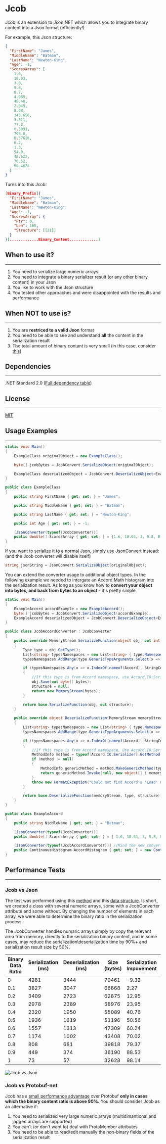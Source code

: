 # Jcob
Jcob is an extension to Json.NET which allows you to integrate binary content into a Json format (efficiently!)

For example, this Json structure:
```json
{
  "FirstName": "James",
  "MiddleName": "Batman",
  "LastName": "Newton-King",
  "Age": -1,
  "ScoresArray": [
    1.6,
    18.03,
    3.0,
    9.8,
    8.7,
    4.989,
    48.48,
    2.045,
    8.68,
    343.656,
    3.811,
    77.2,
    0.3091,
    798.0,
    0.57628,
    6.2,
    1.3,
    54.0,
    48.622,
    70.52,
    60.4628
  ]
}
```

Turns into this Jcob:
```json
[Binary_Prefix]{
  "FirstName": "James",
  "MiddleName": "Batman",
  "LastName": "Newton-King",
  "Age": -1,
  "ScoresArray": {
    "Ptr": 0,
    "Len": 168,
    "Structure": [[21]]
  }
}[.............Binary_Content.............]
```

## When to use it?
---------------
1. You need to serialize large numeric arrays 
2. You need to integrate a binary serializer result (or any other binary content) in your Json 
3. You like to work with the Json structure
4. You tested other approaches and were disappointed with the results and performance

## When **NOT** to use is?
-----------------------
1. You are **restriced to a valid Json** format 
2. You need to be able to see and understand **all** the content in the serialization result
3. The total amount of binary contant is very small (in this case, consider [this](https://stackoverflow.com/questions/1443158/binary-data-in-json-string-something-better-than-base64))

## Dependencies
------------
.NET Standard 2.0 ([Full dependency table](https://docs.microsoft.com/en-us/dotnet/standard/net-standard#net-implementation-support))

## License
-------
[MIT](../master/LICENSE)

## Usage Examples
--------------
```csharp
static void Main()
{
    ExampleClass originalObject = new ExampleClass();

    byte[] jcobBytes = JcobConvert.SerializeObject(originalObject);

    ExampleClass deserializedObject = JcobConvert.DeserializeObject<ExampleClass>(jcobBytes);
}

public class ExampleClass
{
    public string FirstName { get; set; } = "James";

    public string MiddleName { get; set; } = "Batman";

    public string LastName { get; set; } = "Newton-King";

    public int Age { get; set; } = -1;

    [JsonConverter(typeof(JcobConverter))]
    public double[] ScoresArray { get; set; } = {1.6, 18.03, 3, 9.8, 8.7, 4.989, 48.48, 2.045, 8.68, 343.656, 3.811, 77.2, 0.3091, 798, 0.57628, 6.2, 1.3, 54, 48.622, 70.52, 60.4628};
}
```

If you want to serialize it to a normal Json, simply use JsonConvert instead: (and the Jcob converter will disable itself)
```csharp
string jsonString = JsonConvert.SerializeObject(originalObject);
```

You can extend the converter usage to additional object types. In the following example we needed to intergate an Accord.Math histogram into the serialization result. 
As long as you know how to **convert your object into bytes, and back from bytes to an object** - it's pretty simple
```csharp
static void Main()
{
    ExampleAccord accordExample = new ExampleAccord();
    byte[] jcobBytes = JcobConvert.SerializeObject(accordExample);
    ExampleAccord deserializedObject = JcobConvert.DeserializeObject<ExampleAccord>(jcobBytes);
}

public class JcobAccordConverter : JcobConverter
{
    public override MemoryStream SerializeFunction(object obj, out int[][] structure)
    {
        Type type = obj.GetType();
        List<string> typesNamespaces = new List<string> { type.Namespace };
        typesNamespaces.AddRange(type.GenericTypeArguments.Select(x => x.Namespace));

        if (typesNamespaces.Any(x => x.IndexOf(nameof(Accord), StringComparison.CurrentCultureIgnoreCase) >= 0))
        {
            //If this type is from Accord namespace, use Accord.IO.Serializer.Save()
            obj.Save(out byte[] bytes);
            structure = null;
            return new MemoryStream(bytes);
        }

        return base.SerializeFunction(obj, out structure);
    }

    public override object DeserializeFunction(MemoryStream memoryStream, Type type, int[][] structure)
    {
        List<string> typesNamespaces = new List<string> { type.Namespace };
        typesNamespaces.AddRange(type.GenericTypeArguments.Select(x => x.Namespace));

        if (typesNamespaces.Any(x => x.IndexOf(nameof(Accord), StringComparison.CurrentCultureIgnoreCase) >= 0))
        {
            //If this type is from Accord namespace, Use Accord.IO.Serializer.Load()
            MethodInfo method = typeof(Accord.IO.Serializer).GetMethod("Load", new Type[] { typeof(byte[]), typeof(SerializerCompression) });
            if (method != null)
            {
                MethodInfo genericMethod = method.MakeGenericMethod(type);
                return genericMethod.Invoke(null, new object[] { memoryStream.ToArray(), SerializerCompression.None });
            }
            throw new FormatException("Could not find Accord's 'Load' method");
        }

        return base.DeserializeFunction(memoryStream, type, structure);
    }
}

public class ExampleAccord
{
    public string NiddleName { get; set; } = "Batman";

    [JsonConverter(typeof(JcobConverter))]
    public double[] ScoresArray { get; set; } = { 1.6, 18.03, 3, 9.8, 8.7 };

    [JsonConverter(typeof(JcobAccordConverter))] //Mind the new converter type
    public ContinuousHistogram AccordHistogram { get; set; } = new ContinuousHistogram(new []{1,2,3}, new Range(0,10));
}
```

## Performance Tests
-----------------
### Jcob vs Json
The test was performed using this [method](../master/OrYacobi.Jcob.Play/Business/PerformanceTests.cs) and this [data structure](../master/OrYacobi.Jcob.Play/Models/TestClass.cs). Is short, we created a class with several numeric arrays, some with a JcobConverter attribute and some without. By changing the number of elements in each array, we were able to determine the binary ratio in the serialization process. 

The JcobConverter handles numaric arrays simply by copy the relevant area from memory, directly to the serialization binary content, and in some cases, may reduce the serialization\deserialization time by 90%+ and serialization result size by 50%.

Binary Data Ratio|Serialization (ms)|Deserialization (ms)|Size (bytes)|Serialization Impovement|Deserialization Improvement|Size Improvement
------------------|------------------|------------------|------------------|------------------|------------------|------------------|
0|4281|3444|70461|-9.32|-11.46|-0.15
0.1|3827|3047|66668|2.27|1.39|5.24
0.2|3409|2723|62875|12.95|11.88|10.63
0.3|2978|2389|58976|23.95|22.69|16.17
0.4|2320|1950|55089|40.76|36.89|21.70
0.5|1936|1619|51196|50.56|47.61|27.23
0.6|1557|1313|47309|60.24|57.51|32.76
0.7|1174|1002|43408|70.02|67.57|38.30
0.8|808|681|39818|79.37|77.96|43.40
0.9|449|374|36190|88.53|87.90|48.56
1|73|57|32628|98.14|98.16|53.62

![Jcob vs Json](../master/Resources/20191109%20Jcob%20vs%20Json%20graph.png)
### Jcob vs Protobuf-net
Jcob has a [small performance advantage](../master/Resources/20191109%20Jcob%20Perfotmance%20Tests%20vs%20Json%20and%20Protobuf.xlsx) over Protobuf **only in cases which the binary content ratio is above 90%.** 
You should consider Jcob as an alternative if:
1. You need to serialized very large numeric arrays (multidimantional and jagged arrays are supported)
2. You can't (or don't want to) deal with ProtoMember attributes
3. You need to be able to read\edit manually the non-binary fields of the serialization result


